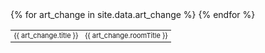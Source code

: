 <style>
td {font-size:11px;}
</style>

<table>
{% for art_change in site.data.art_change %}
  <tr>
    <td>{{ art_change.title }}</td><td>{{ art_change.roomTitle }}</td>
  </tr>
{% endfor %}
</table>

